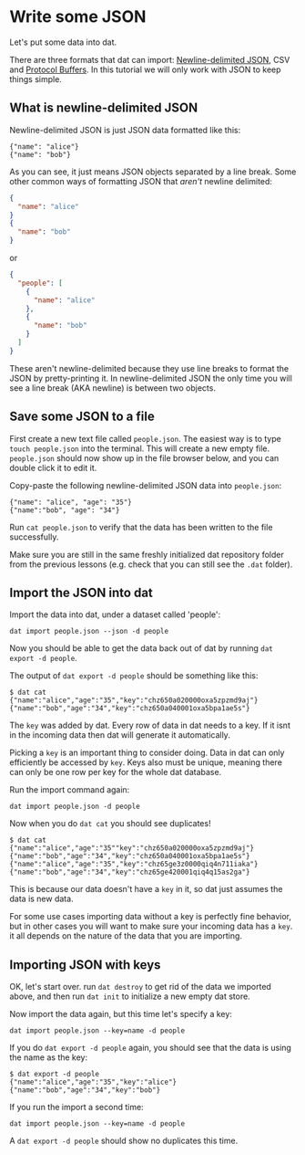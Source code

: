 # Write some JSON

Let's put some data into dat.

There are three formats that dat can import: <a href="http://ndjson.org/" target="_blank">Newline-delimited JSON</a>, CSV and <a href="https://developers.google.com/protocol-buffers/" target="_blank">Protocol Buffers</a>. In this tutorial we will only work with JSON to keep things simple.

## What is newline-delimited JSON

Newline-delimited JSON is just JSON data formatted like this:

```
{"name": "alice"}
{"name": "bob"}
```

As you can see, it just means JSON objects separated by a line break. Some other common ways of formatting JSON that *aren't* newline delimited:

```JSON
{
  "name": "alice"
}
{
  "name": "bob"
}
```

or 

```JSON
{
  "people": [
    {
      "name": "alice"
    },
    {
      "name": "bob"
    }
  ]
}
```

These aren't newline-delimited because they use line breaks to format the JSON by pretty-printing it. In newline-delimited JSON the only time you will see a line break (AKA newline) is between two objects.

## Save some JSON to a file

First create a new text file called `people.json`. The easiest way is to type `touch people.json` into the terminal. This will create a new empty file. `people.json` should now show up in the file browser below, and you can double click it to edit it.

Copy-paste the following newline-delimited JSON data into `people.json`:

```
{"name": "alice", "age": "35"}
{"name":"bob", "age": "34"}
```

Run `cat people.json` to verify that the data has been written to the file successfully.

Make sure you are still in the same freshly initialized dat repository folder from the previous lessons (e.g. check that you can still see the `.dat` folder).

## Import the JSON into dat

Import the data into dat, under a dataset called 'people':

```
dat import people.json --json -d people
```

Now you should be able to get the data back out of dat by running `dat export -d people`. 

The output of `dat export -d people` should be something like this:

```
$ dat cat
{"name":"alice","age":"35","key":"chz650a020000oxa5zpzmd9aj"}
{"name":"bob","age":"34","key":"chz650a040001oxa5bpa1ae5s"}
```

The `key` was added by dat. Every row of data in dat needs to a key. If it isnt in the incoming data then dat will generate it automatically. 

Picking a `key` is an important thing to consider doing. Data in dat can only efficiently be accessed by `key`. Keys also must be unique, meaning there can only be one row per key for the whole dat database.

Run the import command again:

```
dat import people.json -d people
```

Now when you do `dat cat` you should see duplicates!

```
$ dat cat
{"name":"alice","age":"35""key":"chz650a020000oxa5zpzmd9aj"}
{"name":"bob","age":"34","key":"chz650a040001oxa5bpa1ae5s"}
{"name":"alice","age":"35","key":"chz65ge3z0000qiq4n711iaka"}
{"name":"bob","age":"34","key":"chz65ge420001qiq4q15as2ga"}
```

This is because our data doesn't have a `key` in it, so dat just assumes the data is new data.

For some use cases importing data without a key is perfectly fine behavior, but in other cases you will want to make sure your incoming data has a `key`. it all depends on the nature of the data that you are importing.

## Importing JSON with keys

OK, let's start over. run `dat destroy` to get rid of the data we imported above, and then run `dat init` to initialize a new empty dat store.

Now import the data again, but this time let's specify a key:

```
dat import people.json --key=name -d people
```

If you do `dat export -d people` again, you should see that the data is using the name as the key:

```
$ dat export -d people
{"name":"alice","age":"35","key":"alice"}
{"name":"bob","age":"34","key":"bob"}
```

If you run the import a second time:

```
dat import people.json --key=name -d people
```

A `dat export -d people` should show no duplicates this time.
